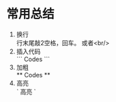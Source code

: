 # 常用总结
1. 换行  
行末尾敲2空格，回车。  或者\<br/\>  
2. 插入代码  
\``` Codes \```  
3. 加粗  
\** Codes \**  
4. 高亮  
\` 高亮 \`  



